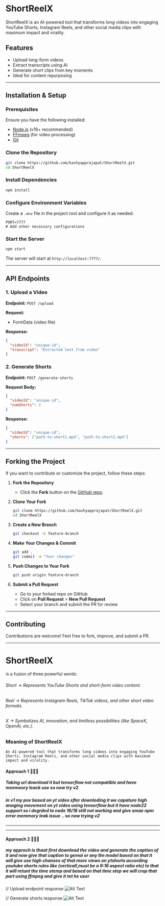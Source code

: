 # ShortReelX

ShortReelX is an AI-powered tool that transforms long videos into engaging YouTube Shorts, Instagram Reels, and other social media clips with maximum impact and virality.

## Features
- Upload long-form videos
- Extract transcripts using AI
- Generate short clips from key moments
- Ideal for content repurposing

---

## Installation & Setup

### Prerequisites
Ensure you have the following installed:
- [Node.js](https://nodejs.org/) (v16+ recommended)
- [FFmpeg](https://ffmpeg.org/download.html) (for video processing)
- [Git](https://git-scm.com/)

### Clone the Repository
```sh
git clone https://github.com/kashyapprajapat/ShortReelX.git
cd ShortReelX
```

### Install Dependencies
```sh
npm install
```

### Configure Environment Variables
Create a `.env` file in the project root and configure it as needed:
```env
PORT=7777
# Add other necessary configurations
```

### Start the Server
```sh
npm start
```
The server will start at `http://localhost:7777/`.

---

## API Endpoints

### 1. Upload a Video
**Endpoint:** `POST /upload`

**Request:**
- FormData (video file)

**Response:**
```json
{
  "videoId": "unique-id",
  "transcript": "Extracted text from video"
}
```

### 2. Generate Shorts
**Endpoint:** `POST /generate-shorts`

**Request Body:**
```json
{
  "videoId": "unique-id",
  "numShorts": 3
}
```

**Response:**
```json
{
  "videoId": "unique-id",
  "shorts": ["path-to-short1.mp4", "path-to-short2.mp4"]
}
```

---

## Forking the Project
If you want to contribute or customize the project, follow these steps:

1. **Fork the Repository**
   - Click the **Fork** button on the [GitHub repo](https://github.com/kashyapprajapat/ShortReelX).

2. **Clone Your Fork**
   ```sh
   git clone https://github.com/kashyapprajapat/ShortReelX.git
   cd ShortReelX
   ```

3. **Create a New Branch**
   ```sh
   git checkout -b feature-branch
   ```

4. **Make Your Changes & Commit**
   ```sh
   git add .
   git commit -m "Your changes"
   ```

5. **Push Changes to Your Fork**
   ```sh
   git push origin feature-branch
   ```

6. **Submit a Pull Request**
   - Go to your forked repo on GitHub
   - Click on **Pull Request** > **New Pull Request**
   - Select your branch and submit the PR for review

---

## Contributing
Contributions are welcome! Feel free to fork, improve, and submit a PR.

---


# ShortReelX 
is a fusion of three powerful words:

###### Short → Represents YouTube Shorts and short-form video content.
###### Reel → Represents Instagram Reels, TikTok videos, and other short video formats.
###### X → Symbolizes AI, innovation, and limitless possibilities (like SpaceX, OpenAI, etc.).


### Meaning of ShortReelX
```An AI-powered tool that transforms long videos into engaging YouTube Shorts, Instagram Reels, and other social media clips with maximum impact and virality.```


#### Approach 1 👨🏻‍💻
##### Taking url download it but tenserflow not compatible and have meemoory leack use so now try v2
##### in v1 my pov based on yt video sfter downloding it we capature high anaging movement on yt video using tenserflow but it have node22 support so i degrded to node 16/18 still not working and give smae npm error memmory leak issue .. so now trying v2

---

---

#### Approach 2 👨🏻‍💻
##### my approch is thaat first download the video and generate the caption of it and now give that caption to gemai or any llm model based on that it will give use high chanses of that more views on ytshorts according  youtube shorts rules like (verticall,must be a 9:16 aspect ratio etc)  to that it will retunt the time stemp and based on that time step we will crop that part using ffmpeg and give it tot he user 


// Upload endpoint response
![Alt Text](uploadendpoint.png)

// Generate shorts response
![Alt Text](Generateshorts.png)
